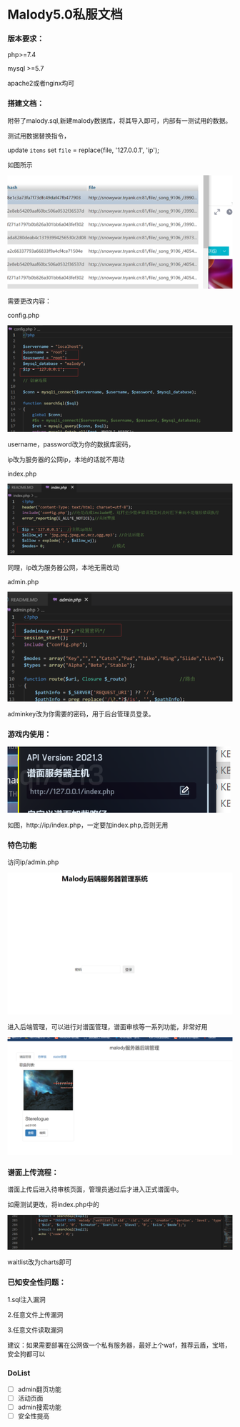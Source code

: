 # Malody5.0私服文档

### 版本要求：

php>=7.4

mysql >=5.7

apache2或者nginx均可

### 搭建文档：

附带了malody.sql,新建malody数据库，将其导入即可，内部有一测试用的数据。

测试用数据替换指令，

update `items` set `file` = replace(file, '127.0.0.1', 'ip');

如图所示

![image-20210727002508200](/README.assets/image-20210727002508200-1627316837687-1627316842213.png)

需要更改内容：

config.php

![image-20210720215314296](/README.assets/image-20210720215314296.png)

username，password改为你的数据库密码，

ip改为服务器的公网ip，本地的话就不用动

index.php

![image-20210720215438841](/README.assets/image-20210720215438841.png)

同理，ip改为服务器公网，本地无需改动

admin.php

![image-20210720215516729](/README.assets/image-20210720215516729.png)

adminkey改为你需要的密码，用于后台管理员登录。

### 游戏内使用：

![image-20210720215620744](/README.assets/image-20210720215620744.png)

如图，http://ip/index.php，一定要加index.php,否则无用

### 特色功能

访问ip/admin.php

![image-20210720215721060](/README.assets/image-20210720215721060.png)

进入后端管理，可以进行对谱面管理，谱面审核等一系列功能，非常好用

![image-20210720215802823](/README.assets/image-20210720215802823.png)

### 谱面上传流程：

谱面上传后进入待审核页面，管理员通过后才进入正式谱面中。

如需测试更改，将index.php中的

![image-20210720215939272](README.assets/image-20210720215939272.png)

waitlist改为charts即可



### 已知安全性问题：

1.sql注入漏洞

2.任意文件上传漏洞

3.任意文件读取漏洞

建议：如果需要部署在公网做一个私有服务器，最好上个waf，推荐云盾，宝塔，安全狗都可以

### DoList

- [ ] admin翻页功能
- [ ] 活动页面
- [ ] admin搜索功能
- [ ] 安全性提高